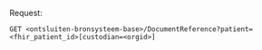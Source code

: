 Request:

``GET <ontsluiten-bronsysteem-base>/DocumentReference?patient=<fhir_patient_id>[custodian=<orgid>]``